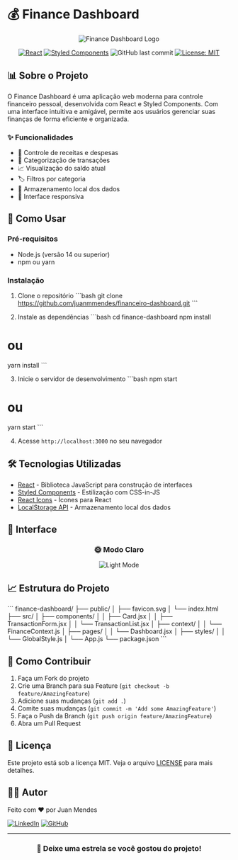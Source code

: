 # 💰 Finance Dashboard

<div align="center">

![Finance Dashboard Logo](public/favicon.svg)

[![React](https://img.shields.io/badge/React-20232A?style=for-the-badge&logo=react&logoColor=61DAFB)](https://reactjs.org/)
[![Styled Components](https://img.shields.io/badge/styled--components-DB7093?style=for-the-badge&logo=styled-components&logoColor=white)](https://styled-components.com/)
![GitHub last commit](https://img.shields.io/github/last-commit/juanmmendes/financeiro-dashboard?style=for-the-badge)
[![License: MIT](https://img.shields.io/badge/License-MIT-yellow.svg?style=for-the-badge)](https://opensource.org/licenses/MIT)

</div>

## 📊 Sobre o Projeto

O Finance Dashboard é uma aplicação web moderna para controle financeiro pessoal, desenvolvida com React e Styled Components. Com uma interface intuitiva e amigável, permite aos usuários gerenciar suas finanças de forma eficiente e organizada.

### ✨ Funcionalidades

- 💸 Controle de receitas e despesas
- 📁 Categorização de transações
- 📈 Visualização do saldo atual
- 🏷️ Filtros por categoria
- 💾 Armazenamento local dos dados
- 📱 Interface responsiva

## 🚀 Como Usar

### Pré-requisitos

- Node.js (versão 14 ou superior)
- npm ou yarn

### Instalação

1. Clone o repositório
\```bash
git clone https://github.com/juanmmendes/financeiro-dashboard.git
\```

2. Instale as dependências
\```bash
cd finance-dashboard
npm install
# ou
yarn install
\```

3. Inicie o servidor de desenvolvimento
\```bash
npm start
# ou
yarn start
\```

4. Acesse `http://localhost:3000` no seu navegador

## 🛠️ Tecnologias Utilizadas

- [React](https://reactjs.org/) - Biblioteca JavaScript para construção de interfaces
- [Styled Components](https://styled-components.com/) - Estilização com CSS-in-JS
- [React Icons](https://react-icons.github.io/react-icons/) - Ícones para React
- [LocalStorage API](https://developer.mozilla.org/pt-BR/docs/Web/API/Window/localStorage) - Armazenamento local dos dados

## 📱 Interface

<div align="center">

### 🌞 Modo Claro
![Light Mode](link-para-screenshot-modo-claro)

</div>

## 📈 Estrutura do Projeto

\```
finance-dashboard/
├── public/
│   ├── favicon.svg
│   └── index.html
├── src/
│   ├── components/
│   │   ├── Card.jsx
│   │   ├── TransactionForm.jsx
│   │   └── TransactionList.jsx
│   ├── context/
│   │   └── FinanceContext.js
│   ├── pages/
│   │   └── Dashboard.jsx
│   ├── styles/
│   │   └── GlobalStyle.js
│   └── App.js
└── package.json
\```

## 🤝 Como Contribuir

1. Faça um Fork do projeto
2. Crie uma Branch para sua Feature (`git checkout -b feature/AmazingFeature`)
3. Adicione suas mudanças (`git add .`)
4. Comite suas mudanças (`git commit -m 'Add some AmazingFeature'`)
5. Faça o Push da Branch (`git push origin feature/AmazingFeature`)
6. Abra um Pull Request

## 📝 Licença

Este projeto está sob a licença MIT. Veja o arquivo [LICENSE](LICENSE) para mais detalhes.

## 👨‍💻 Autor

Feito com ❤️ por Juan Mendes

[![LinkedIn](https://img.shields.io/badge/LinkedIn-0077B5?style=for-the-badge&logo=linkedin&logoColor=white)](https://linkedin.com/in/juan-mendes-20445596)
[![GitHub](https://img.shields.io/badge/GitHub-100000?style=for-the-badge&logo=github&logoColor=white)](https://github.com/juanmmendes)

---

<div align="center">
  
### 🌟 Deixe uma estrela se você gostou do projeto!

</div>
